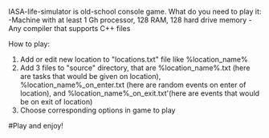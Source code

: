 IASA-life-simulator is old-school console game.
What do you need to play it:
-Machine with at least 1 Gh processor, 128 RAM, 128 hard drive memory
-Any compiler that supports C++ files

How to play:
1) Add or edit new location to "locations.txt" file like %location_name% 
2) Add 3 files to "source" directory, that are %location_name%.txt (here are tasks that would be given on location), %location_name%_on_enter.txt (here are random events on enter of location), and %location_name%_on_exit.txt'(here are events that would be on exit of location)
3) Choose corresponding options in game to play

#Play and  enjoy!
